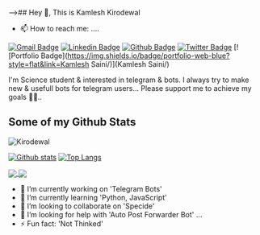 

-->## Hey 👋, This is Kamlesh Kirodewal
- 📫 How to reach me: ....

[![Gmail Badge](https://img.shields.io/badge/-kkirodewal@gmail.com-c14438?style=flat&logo=Gmail&logoColor=white&link=mailto:kkirodewal@gmail.com)](mailto:kkirodewal@gmail.com) 
[![Linkedin Badge](https://img.shields.io/badge/-Kirodewal-0072b1?style=flat&logo=Linkedin&logoColor=white&link=https://www.linkedin.com/in/Kirodewal/)](https://www.linkedin.com/in/Kirodewal/) [![Github Badge](https://img.shields.io/badge/-Kirodewal-grey?style=flat&logo=github&logoColor=white&link=https://github.com/Kirodewal/)](https://www.github.com/Kirodewal/) [![Twitter Badge](https://img.shields.io/badge/-Kirodewal-00acee?style=flat&logo=twitter&logoColor=white&link=https://twitter.com/Kirodewal/)](https://www.twitter.com/Kirodewal/) [![Portfolio Badge](https://img.shields.io/badge/portfolio-web-blue?style=flat&link=Kamlesh Saini/)](Kamlesh Saini/) <p align='left'>I'm  Science student & interested in telegram & bots.
I always try to make new & usefull bots for telegram users...
   Please support me to achieve my goals 🙂😉..</p>
## Some of my Github Stats
<p align=left> <img src=https://komarev.com/ghpvc/?username=Kirodewal alt=Kirodewal /> </p>

[![Github stats](https://github-readme-stats.vercel.app/api?username=Kirodewal&show_icons=true&include_all_commits=true)](https://github.com/Kirodewal/github-readme-stats)
[![Top Langs](https://github-readme-stats.vercel.app/api/top-langs/?username=Kirodewal&layout=compact)](https://github.com/Kirodewal/github-readme-stats)


<a href="https://github.com/kirodewal/github-readme-stats">
  <img align="center" src="https://github-readme-stats.vercel.app/api/pin/?username=kirodewal&repo=github-readme-stats" />
</a>
<a href="https://github.com/kirodewal/convoychat">
  <img align="center" src="https://github-readme-stats.vercel.app/api/pin/?username=kirodewal&repo=convoychat" />
</a>


- 🔭 I’m currently working on 'Telegram Bots'
- 🌱 I’m currently learning 'Python, JavaScript'
- 👯 I’m looking to collaborate on 'Specide'
- 🤔 I’m looking for help with 'Auto Post Forwarder Bot' ...
- ⚡ Fun fact: 'Not Thinked'
